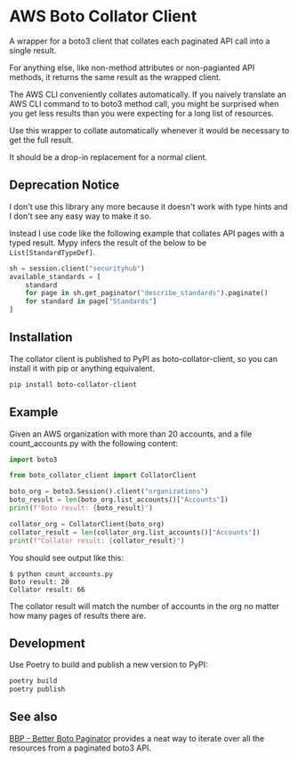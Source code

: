 # AWS Boto Collator Client

A wrapper for a boto3 client that collates each paginated API call into a single result.

For anything else, like non-method attributes or non-pagianted API methods, it returns the same result as the wrapped client.

The AWS CLI conveniently collates automatically. If you naively translate an AWS CLI command to to boto3 method call, you might be surprised when you get less results than you were expecting for a long list of resources.

Use this wrapper to collate automatically whenever it would be necessary to get the full result.

It should be a drop-in replacement for a normal client.

## Deprecation Notice

I don't use this library any more because it doesn't work with type hints and I don't see any easy way to make it so.

Instead I use code like the following example that collates API pages with a typed result. Mypy infers the result of the below to be `List[StandardTypeDef]`.

```python
sh = session.client("securityhub")
available_standards = [
    standard
    for page in sh.get_paginator("describe_standards").paginate()
    for standard in page["Standards"]
]
```

## Installation

The collator client is published to PyPI as boto-collator-client, so you can install it with pip or anything equivalent.

```bash
pip install boto-collator-client
```

## Example

Given an AWS organization with more than 20 accounts, and a file count_accounts.py with the following content:

```python
import boto3

from boto_collator_client import CollatorClient

boto_org = boto3.Session().client("organizations")
boto_result = len(boto_org.list_accounts()["Accounts"])
print(f"Boto result: {boto_result}")

collator_org = CollatorClient(boto_org)
collator_result = len(collator_org.list_accounts()["Accounts"])
print(f"Collator result: {collator_result}")
```

You should see output like this:

```text
$ python count_accounts.py
Boto result: 20
Collator result: 66
```

The collator result will match the number of accounts in the org no matter how many pages of results there are.

## Development

Use Poetry to build and publish a new version to PyPI:

```bash
poetry build
poetry publish
```

## See also

[BBP - Better Boto Paginator](https://github.com/mdavis-xyz/bbp) provides a neat way to iterate over all the resources from a paginated boto3 API.
